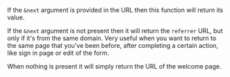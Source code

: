 If the `&next` argument is provided in the URL then this function will return its value.

If the `&next` argument is not present then it will return the `referrer` URL, but only if it's from the same domain. Very useful when you want to return to the same page that you've been before, after completing a certain action, like sign in page or edit of the form.

When nothing is present it will simply return the URL of the welcome page.
